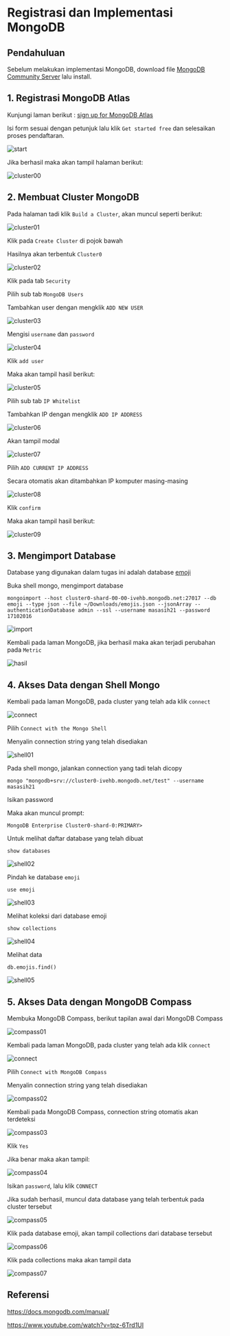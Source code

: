 # Registrasi dan Implementasi MongoDB

## Pendahuluan
Sebelum melakukan implementasi MongoDB, download file [MongoDB Community Server](https://www.mongodb.com/download-center/community?jmp=docs) lalu install.

## 1. Registrasi MongoDB Atlas
Kunjungi laman berikut : [sign up for MongoDB Atlas](https://www.mongodb.com/cloud/atlas)

Isi form sesuai dengan petunjuk lalu klik ```Get started free``` dan selesaikan proses pendaftaran.

![start](screenshot/start.png)

Jika berhasil maka akan tampil halaman berikut:

![cluster00](screenshot/cluster00.png)

## 2. Membuat Cluster MongoDB
Pada halaman tadi klik ```Build a Cluster```, akan muncul seperti berikut:

![cluster01](screenshot/cluster01.png)

Klik pada ```Create Cluster``` di pojok bawah

Hasilnya akan terbentuk ```Cluster0```

![cluster02](screenshot/cluster02.png)

Klik pada tab ```Security```

Pilih sub tab ```MongoDB Users```

Tambahkan user dengan mengklik ```ADD NEW USER```

![cluster03](screenshot/cluster03.png)

Mengisi ```username``` dan ```password```

![cluster04](screenshot/cluster04.png)

Klik ```add user```

Maka akan tampil hasil berikut:

![cluster05](screenshot/cluster05.png)

Pilih sub tab ```IP Whitelist```

Tambahkan IP dengan mengklik ```ADD IP ADDRESS```

![cluster06](screenshot/cluster06.png)

Akan tampil modal

![cluster07](screenshot/cluster07.png)

Pilih ```ADD CURRENT IP ADDRESS```

Secara otomatis akan ditambahkan IP komputer masing-masing

![cluster08](screenshot/cluster08.png)

Klik ```confirm```

Maka akan tampil hasil berikut:

![cluster09](screenshot/cluster09.png)

## 3. Mengimport Database
Database yang digunakan dalam tugas ini adalah database [emoji](https://www.kaggle.com/rtatman/emojinet)

Buka shell mongo, mengimport database
```
mongoimport --host cluster0-shard-00-00-ivehb.mongodb.net:27017 --db emoji --type json --file ~/Downloads/emojis.json --jsonArray --authenticationDatabase admin --ssl --username masasih21 --password 17102016
```
![import](screenshot/import.png)

Kembali pada laman MongoDB, jika berhasil maka akan terjadi perubahan pada ```Metric```

![hasil](screenshot/hasil.png)

## 4. Akses Data dengan Shell Mongo
Kembali pada laman MongoDB, pada cluster yang telah ada klik ```connect```

![connect](screenshot/connect.png)

Pilih ```Connect with the Mongo Shell```

Menyalin connection string yang telah disediakan

![shell01](screenshot/shell01.png)

Pada shell mongo, jalankan connection yang tadi telah dicopy
```
mongo "mongodb+srv://cluster0-ivehb.mongodb.net/test" --username masasih21
```

Isikan password

Maka akan muncul prompt:
```
MongoDB Enterprise Cluster0-shard-0:PRIMARY>
```

Untuk melihat daftar database yang telah dibuat
```
show databases
```
![shell02](screenshot/shell02.png)

Pindah ke database ```emoji```
```
use emoji
```
![shell03](screenshot/shell03.png)

Melihat koleksi dari database emoji
```
show collections
```
![shell04](screenshot/shell04.png)

Melihat data
```
db.emojis.find()
```
![shell05](screenshot/shell05.png)

## 5. Akses Data dengan MongoDB Compass
Membuka MongoDB Compass, berikut tapilan awal dari MongoDB Compass

![compass01](screenshot/compass01.png)

Kembali pada laman MongoDB, pada cluster yang telah ada klik ```connect```

![connect](screenshot/connect.png)

Pilih ```Connect with MongoDB Compass```

Menyalin connection string yang telah disediakan

![compass02](screenshot/compass02.png)

Kembali pada MongoDB Compass, connection string otomatis akan terdeteksi

![compass03](screenshot/compass03.png)

Klik ```Yes```

Jika benar maka akan tampil:

![compass04](screenshot/compass04.png)

Isikan ```password```, lalu klik ```CONNECT```

Jika sudah berhasil, muncul data database yang telah terbentuk pada cluster tersebut

![compass05](screenshot/compass05.png)

Klik pada database emoji, akan tampil collections dari database tersebut

![compass06](screenshot/compass06.png)

Klik pada collections maka akan tampil data

![compass07](screenshot/compass07.png)

## Referensi
https://docs.mongodb.com/manual/

https://www.youtube.com/watch?v=tpz-6Trd1UI
